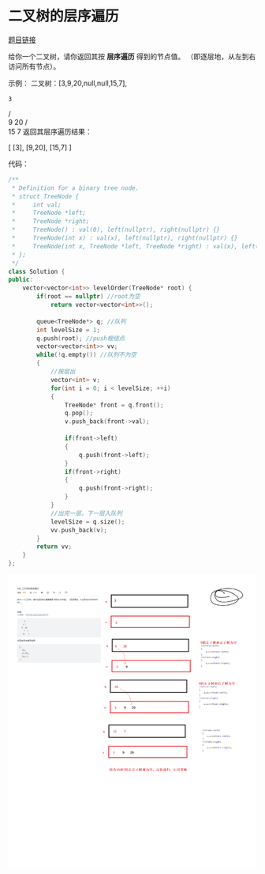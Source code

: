 # 二叉树的层序遍历

[题目链接](https://leetcode-cn.com/problems/binary-tree-level-order-traversal)

给你一个二叉树，请你返回其按 **层序遍历** 得到的节点值。 （即逐层地，从左到右访问所有节点）。

示例：
二叉树：[3,9,20,null,null,15,7],

    3
   / \
  9  20
    /  \
   15   7
返回其层序遍历结果：

[
  [3],
  [9,20],
  [15,7]
]



代码：

```C++
/**
 * Definition for a binary tree node.
 * struct TreeNode {
 *     int val;
 *     TreeNode *left;
 *     TreeNode *right;
 *     TreeNode() : val(0), left(nullptr), right(nullptr) {}
 *     TreeNode(int x) : val(x), left(nullptr), right(nullptr) {}
 *     TreeNode(int x, TreeNode *left, TreeNode *right) : val(x), left(left), right(right) {}
 * };
 */
class Solution {
public:
    vector<vector<int>> levelOrder(TreeNode* root) {       
        if(root == nullptr) //root为空
            return vector<vector<int>>();

        queue<TreeNode*> q; //队列
        int levelSize = 1;
        q.push(root); //push根结点
        vector<vector<int>> vv; 
        while(!q.empty()) //队列不为空
        {
            //按层出
            vector<int> v;
            for(int i = 0; i < levelSize; ++i)
            {
                TreeNode* front = q.front();
                q.pop();
                v.push_back(front->val);

                if(front->left)
                {
                    q.push(front->left);
                }
                if(front->right)
                {
                    q.push(front->right);
                }
            }
            //出完一层，下一层入队列
            levelSize = q.size();
            vv.push_back(v);
        }
        return vv;
    }
};
```

![](ImageSave/LeetCode102二叉树层序遍历.png)
